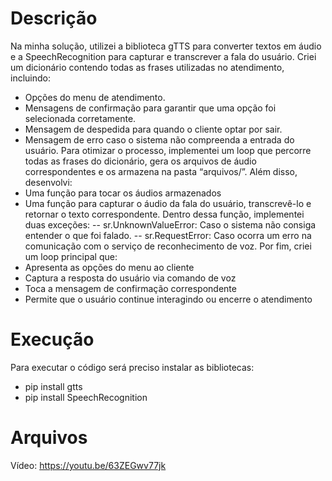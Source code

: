 # Descrição
Na minha solução, utilizei a biblioteca gTTS para converter textos em áudio e a SpeechRecognition para capturar e transcrever a fala do usuário.
Criei um dicionário contendo todas as frases utilizadas no atendimento, incluindo:
- Opções do menu de atendimento.
- Mensagens de confirmação para garantir que uma opção foi selecionada corretamente.
- Mensagem de despedida para quando o cliente optar por sair.
- Mensagem de erro caso o sistema não compreenda a entrada do usuário.
Para otimizar o processo, implementei um loop que percorre todas as frases do dicionário, gera os arquivos de áudio correspondentes e os armazena na pasta “arquivos/”.
Além disso, desenvolvi:
- Uma função para tocar os áudios armazenados
- Uma função para capturar o áudio da fala do usuário, transcrevê-lo e retornar o texto correspondente. Dentro dessa função, implementei duas exceções:
-- sr.UnknownValueError: Caso o sistema não consiga entender o que foi falado.
-- sr.RequestError: Caso ocorra um erro na comunicação com o serviço de reconhecimento de voz.
Por fim, criei um loop principal que:
- Apresenta as opções do menu ao cliente
- Captura a resposta do usuário via comando de voz
- Toca a mensagem de confirmação correspondente
- Permite que o usuário continue interagindo ou encerre o atendimento
# Execução
Para executar o código será preciso instalar as bibliotecas:
- pip install gtts
- pip install SpeechRecognition
# Arquivos
Vídeo: https://youtu.be/63ZEGwv77jk
